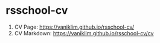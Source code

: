 # rsschool-cv
1. CV Page: https://vaniklim.github.io/rsschool-cv/
2. CV Markdown: https://vaniklim.github.io/rsschool-cv/cv
